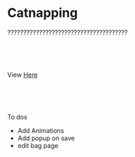 # Catnapping
??????????????????????????????????????

<br/>
<br/>
<br/>

View [Here](https://catnapping.vercel.app/)


<br/>
<br/>
<br/>



To dos
- Add Animations
- Add popup on save
- edit bag page
